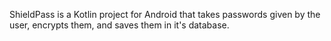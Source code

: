 ShieldPass is a Kotlin project for Android that takes passwords given by the user, encrypts them, and saves them in it's database.
